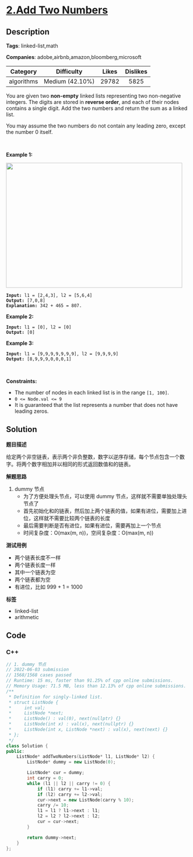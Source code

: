 # [2.Add Two Numbers](https://leetcode.com/problems/add-two-numbers/description/)

## Description

**Tags**: linked-list,math

**Companies**: adobe,airbnb,amazon,bloomberg,microsoft

|  Category  |   Difficulty    | Likes | Dislikes |
| :--------: | :-------------: | :---: | :------: |
| algorithms | Medium (42.10%) | 29782 |   5825   |

<p>You are given two <strong>non-empty</strong> linked lists representing two non-negative integers. The digits are stored in <strong>reverse order</strong>, and each of their nodes contains a single digit. Add the two numbers and return the sum&nbsp;as a linked list.</p>
<p>You may assume the two numbers do not contain any leading zero, except the number 0 itself.</p>
<p>&nbsp;</p>
<p><strong class="example">Example 1:</strong></p>
<img alt="" src="https://assets.leetcode.com/uploads/2020/10/02/addtwonumber1.jpg" style="width: 483px; height: 342px;" />
<pre><code><strong>Input:</strong> l1 = [2,4,3], l2 = [5,6,4]
<strong>Output:</strong> [7,0,8]
<strong>Explanation:</strong> 342 + 465 = 807.</code></pre>
<p><strong class="example">Example 2:</strong></p>
<pre><code><strong>Input:</strong> l1 = [0], l2 = [0]
<strong>Output:</strong> [0]</code></pre>
<p><strong class="example">Example 3:</strong></p>
<pre><code><strong>Input:</strong> l1 = [9,9,9,9,9,9,9], l2 = [9,9,9,9]
<strong>Output:</strong> [8,9,9,9,0,0,0,1]</code></pre>
<p>&nbsp;</p>
<p><strong>Constraints:</strong></p>
<ul>
  <li>The number of nodes in each linked list is in the range <code>[1, 100]</code>.</li>
  <li><code>0 &lt;= Node.val &lt;= 9</code></li>
  <li>It is guaranteed that the list represents a number that does not have leading zeros.</li>
</ul>

## Solution

**题目描述**

给定两个非空链表，表示两个非负整数，数字以逆序存储，每个节点包含一个数字。将两个数字相加并以相同的形式返回数值和的链表。

**解题思路**

1. dummy 节点
   - 为了方便处理头节点，可以使用 dummy 节点，这样就不需要单独处理头节点了
   - 首先初始化和的链表，然后加上两个链表的值，如果有进位，需要加上进位，这样就不需要比较两个链表的长度
   - 最后需要判断是否有进位，如果有进位，需要再加上一个节点
   - 时间复杂度：O(max(m, n))，空间复杂度：O(max(m, n))

**测试用例**

- 两个链表长度不一样
- 两个链表长度一样
- 其中一个链表为空
- 两个链表都为空
- 有进位，比如 999 + 1 = 1000

**标签**

- linked-list
- arithmetic

<!-- code start -->
## Code

### C++

```cpp
// 1. dummy 节点
// 2022-06-03 submission
// 1568/1568 cases passed
// Runtime: 15 ms, faster than 91.25% of cpp online submissions.
// Memory Usage: 71.5 MB, less than 12.13% of cpp online submissions.
/**
 * Definition for singly-linked list.
 * struct ListNode {
 *     int val;
 *     ListNode *next;
 *     ListNode() : val(0), next(nullptr) {}
 *     ListNode(int x) : val(x), next(nullptr) {}
 *     ListNode(int x, ListNode *next) : val(x), next(next) {}
 * };
 */
class Solution {
public:
    ListNode* addTwoNumbers(ListNode* l1, ListNode* l2) {
        ListNode* dummy = new ListNode(0);

        ListNode* cur = dummy;
        int carry = 0;
        while (l1 || l2 || carry != 0) {
            if (l1) carry += l1->val;
            if (l2) carry += l2->val;
            cur->next = new ListNode(carry % 10);
            carry /= 10;
            l1 = l1 ? l1->next : l1;
            l2 = l2 ? l2->next : l2;
            cur = cur->next;
        }

        return dummy->next;
    }
};
```

<!-- code end -->
